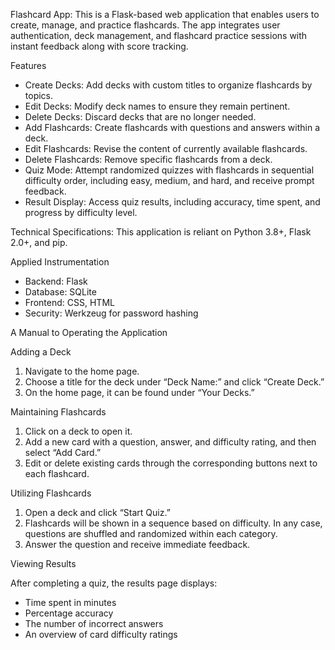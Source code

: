 Flashcard App: This is a Flask-based web application that enables users to create, manage, and practice flashcards. The app integrates user authentication, deck management, and flashcard practice sessions with instant feedback along with score tracking.

Features 
- Create Decks: Add decks with custom titles to organize flashcards by topics. 
- Edit Decks: Modify deck names to ensure they remain pertinent. 
- Delete Decks: Discard decks that are no longer needed. 
- Add Flashcards: Create flashcards with questions and answers within a deck. 
- Edit Flashcards: Revise the content of currently available flashcards. 
- Delete Flashcards: Remove specific flashcards from a deck. 
- Quiz Mode: Attempt randomized quizzes with flashcards in sequential difficulty order, including easy, medium, and hard, and receive prompt feedback.
- Result Display: Access quiz results, including accuracy, time spent, and progress by difficulty level.

Technical Specifications: This application is reliant on Python 3.8+, Flask 2.0+, and pip.

Applied Instrumentation 
- Backend: Flask
- Database: SQLite 
- Frontend: CSS, HTML
- Security: Werkzeug for password hashing

A Manual to Operating the Application

Adding a Deck 
1. Navigate to the home page. 
2. Choose a title for the deck under “Deck Name:” and click “Create Deck.”
3. On the home page, it can be found under “Your Decks.”

Maintaining Flashcards 
1. Click on a deck to open it. 
2. Add a new card with a question, answer, and difficulty rating, and then select “Add Card.” 
3. Edit or delete existing cards through the corresponding buttons next to each flashcard. 

Utilizing Flashcards 
1. Open a deck and click “Start Quiz.”
2. Flashcards will be shown in a sequence based on difficulty. In any case, questions are shuffled and randomized within each category.
3. Answer the question and receive immediate feedback. 

Viewing Results 

After completing a quiz, the results page displays: 
- Time spent in minutes
- Percentage accuracy
- The number of incorrect answers
- An overview of card difficulty ratings